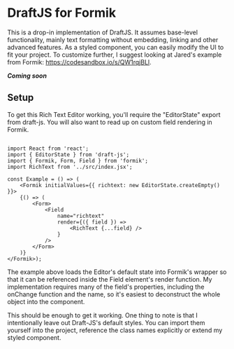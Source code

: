 # DraftJS for Formik 

This is a drop-in implementation of DraftJS. It assumes base-level functionality, mainly text formatting without embedding, linking and other advanced features. As a styled component, you can easily modify the UI to fit your project. To customize further, I suggest looking at Jared's example from Formik: https://codesandbox.io/s/QW1rqjBLl. 

___Coming soon___

## Setup

To get this Rich Text Editor working, you'll require the "EditorState" export from draft-js. You will also want to read up on custom field rendering in Formik.

```

import React from 'react';
import { EditorState } from 'draft-js';
import { Formik, Form, Field } from 'formik';
import RichText from '../src/index.jsx';

const Example = () => (
    <Formik initialValues={{ richtext: new EditorState.createEmpty() }}>
    {() => (
        <Form>
            <Field
                name="richtext"
                render={({ field }) =>
                    <RichText {...field} />
                }
            />
        </Form>
    )}
</Formik>);

```

The example above loads the Editor's default state into Formik's wrapper so that it can be referenced inside the Field element's render function. My implementation requires many of the field's properties, including the onChange function and the name, so it's easiest to deconstruct the whole object into the component. 

This should be enough to get it working. One thing to note is that I intentionally leave out Draft-JS's default styles. You can import them yourself into the project, reference the class names explicitly or extend my styled component.